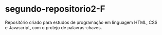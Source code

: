 # segundo-repositorio2-F
Repositório criado para estudos de programação em linguagem HTML, CSS e Javascript, com o protejo de palavras-chaves.
